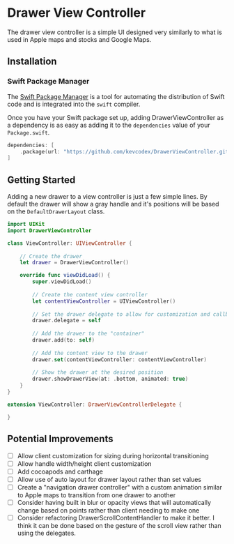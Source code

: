 # Drawer View Controller

The drawer view controller is a simple UI designed very similarly to what is used in Apple maps and stocks and Google Maps.

## Installation

### Swift Package Manager

The [Swift Package Manager](https://swift.org/package-manager/) is a tool for automating the distribution of Swift code and is integrated into the `swift` compiler. 

Once you have your Swift package set up, adding DrawerViewController as a dependency is as easy as adding it to the `dependencies` value of your `Package.swift`.

```swift
dependencies: [
    .package(url: "https://github.com/kevcodex/DrawerViewController.git", from: "1.0.0")
]
```

## Getting Started

Adding a new drawer to a view controller is just a few simple lines. By default the drawer will show a gray handle and it's positions will be based on the `DefaultDrawerLayout` class.

```swift
import UIKit
import DrawerViewController

class ViewController: UIViewController {
    
    // Create the drawer
    let drawer = DrawerViewController()

    override func viewDidLoad() {
        super.viewDidLoad()
                
        // Create the content view controller
        let contentViewController = UIViewController()
        
        // Set the drawer delegate to allow for customization and callbacks
        drawer.delegate = self
        
        // Add the drawer to the "container"
        drawer.add(to: self)
        
        // Add the content view to the drawer
        drawer.set(contentViewController: contentViewController)
        
        // Show the drawer at the desired position
        drawer.showDrawerView(at: .bottom, animated: true)
    }
}

extension ViewController: DrawerViewControllerDelegate {

}
```

## Potential Improvements

- [ ] Allow client customization for sizing during horizontal transitioning
- [ ] Allow handle width/height client customization
- [ ] Add cocoapods and carthage
- [ ] Allow use of auto layout for drawer layout rather than set values
- [ ] Create a "navigation drawer controller" with a custom animation similar to Apple maps to transition from one drawer to another
- [ ] Consider having built in blur or opacity views that will automatically change based on points rather than client needing to make one
- [ ] Consider refactoring DrawerScrollContentHandler to make it better. I think it can be done based on the gesture of the scroll view rather than using the delegates. 
